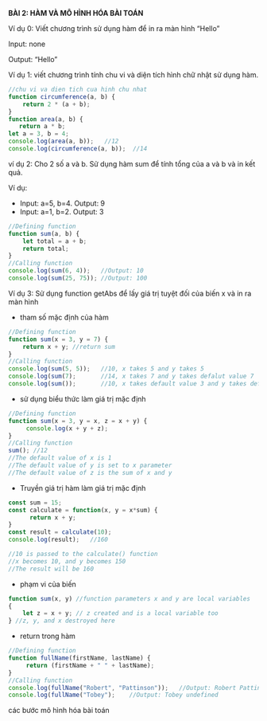 **BÀI 2: HÀM VÀ MÔ HÌNH HÓA BÀI TOÁN**

Ví dụ 0: Viết chương trình sử dụng hàm để in ra màn hình “Hello”

Input: none

Output: “Hello”

Ví dụ 1: viết chương trình tính chu vi và diện tích hình chữ nhật sử dụng hàm.

```jsx
//chu vi va dien tich cua hinh chu nhat
function circumference(a, b) {
    return 2 * (a + b);
}
function area(a, b) {
   return a * b;
let a = 3, b = 4;
console.log(area(a, b));   //12
console.log(circumference(a, b));  //14

```

ví dụ 2: Cho 2 số a và b. Sử dụng hàm sum để tính tổng của a và b và in kết quả.

Ví dụ:

- Input: a=5, b=4. Output: 9
- Input: a=1, b=2. Output: 3

```jsx
//Defining function
function sum(a, b) {
    let total = a + b;
    return total;
}
//Calling function
console.log(sum(6, 4));   //Output: 10
console.log(sum(25, 75)); //Output: 100
```

Ví dụ 3: Sử dụng function getAbs để lấy giá trị tuyệt đối của biến x và in ra màn hình

- tham số mặc định của hàm

```jsx
//Defining function
function sum(x = 3, y = 7) {
    return x + y; //return sum
}
//Calling function
console.log(sum(5, 5));   //10, x takes 5 and y takes 5
console.log(sum(7);       //14, x takes 7 and y takes defalut value 7
console.log(sum());       //10, x takes default value 3 and y takes default value 7
```

- sử dụng biểu thức làm giá trị mặc định

```jsx
//Defining function
function sum(x = 3, y = x, z = x + y) {
     console.log(x + y + z);
}
//Calling function
sum(); //12
//The default value of x is 1
//The default value of y is set to x parameter
//The default value of z is the sum of x and y

```

- Truyền giá trị hàm làm giá trị mặc định

```jsx
const sum = 15;
const calculate = function(x, y = x*sum) {
      return x + y;
}
const result = calculate(10);
console.log(result);   //160

//10 is passed to the calculate() function
//x becomes 10, and y becomes 150 
//The result will be 160

```

- phạm vi của biến

```jsx
function sum(x, y) //function parameters x and y are local variables
{
    let z = x + y; // z created and is a local variable too
} //z, y, and x destroyed here
```

- return trong hàm

```jsx
//Defining function
function fullName(firstName, lastName) {
     return (firstName + " " + lastName);
}
//Calling function
console.log(fullName("Robert", "Pattinson"));   //Output: Robert Pattinson
console.log(fullName("Tobey");    //Output: Tobey undefined
```

các bước mô hình hóa bài toán